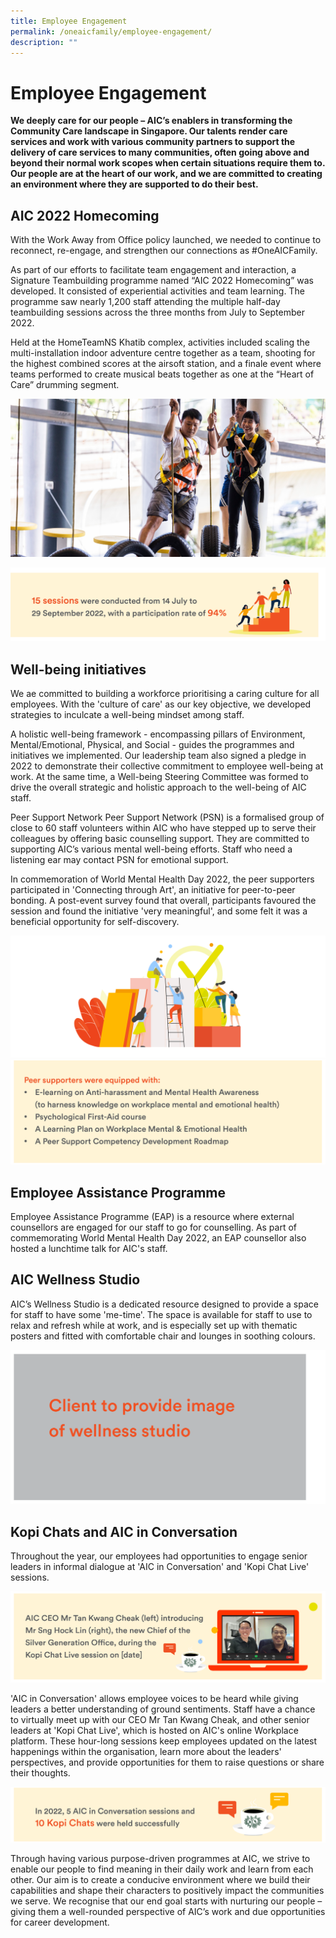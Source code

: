 ```yaml
---
title: Employee Engagement
permalink: /oneaicfamily/employee-engagement/
description: ""
---
```

# Employee Engagement
**We deeply care for our people – AIC’s enablers in transforming the Community Care landscape in Singapore. Our talents render care services and work with various community partners to support the delivery of care services to many communities, often going above and beyond their normal work scopes when certain situations require them to. Our people are at the heart of our work, and we are committed to creating an environment where they are supported to do their best.**

## AIC 2022 Homecoming
With the Work Away from Office policy launched, we needed to continue to reconnect, re-engage, and strengthen our connections as #OneAICFamily. 

As part of our efforts to facilitate team engagement and interaction, a Signature Teambuilding programme named “AIC 2022 Homecoming” was developed. It consisted of experiential activities and team learning. The programme saw nearly 1,200 staff attending the multiple half-day teambuilding sessions across the three months from July to September 2022. 

Held at the HomeTeamNS Khatib complex, activities included scaling the multi-installation indoor adventure centre together as a team, shooting for the highest combined scores at the airsoft station, and a finale event where teams performed to create musical beats together as one at the “Heart of Care” drumming segment. 

![](/images/climbing.png)

![](/images/15-sessions-14-july.png)

## Well-being initiatives
We ae committed to building a workforce prioritising a caring culture for all employees. With the 'culture of care' as our key objective, we developed strategies to inculcate a well-being mindset among staff. 

A holistic well-being framework - encompassing pillars of Environment, Mental/Emotional, Physical, and Social - guides the programmes and initiatives we implemented. Our leadership team also signed a pledge in 2022 to demonstrate their collective commitment to employee well-being at work. At the same time, a Well-being Steering Committee was formed to drive the overall strategic and holistic approach to the well-being of AIC staff. 

Peer Support Network 
Peer Support Network (PSN) is a formalised group of close to 60 staff volunteers within AIC who have stepped up to serve their colleagues by offering basic counselling support. They are committed to supporting AIC’s various mental well-being efforts. Staff who need a listening ear may contact PSN for emotional support. 

In commemoration of World Mental Health Day 2022, the peer supporters participated in 'Connecting through Art', an initiative for peer-to-peer bonding. A post-event survey found that overall, participants favoured the session and found the initiative 'very meaningful', and some felt it was a beneficial opportunity for self-discovery.

![](/images/climbing-illustration.png)
![](/images/peer-supporters-were-equipped-with.png)

## Employee Assistance Programme
Employee Assistance Programme (EAP) is a resource where external counsellors are engaged for our staff to go for counselling. As part of commemorating World Mental Health Day 2022, an EAP counsellor also hosted a lunchtime talk for AIC's staff.

## AIC Wellness Studio
AIC’s Wellness Studio is a dedicated resource designed to provide a space for staff to have some 'me-time'. The space is available for staff to use to relax and refresh while at work, and is especially set up with thematic posters and fitted with comfortable chair and lounges in soothing colours.

![](/images/wellness-studio.png)

## Kopi Chats and AIC in Conversation
Throughout the year, our employees had opportunities to engage senior leaders in informal dialogue at 'AIC in Conversation' and 'Kopi Chat Live' sessions.

![](/images/introducing-sng-hock-lin.png)

'AIC in Conversation' allows employee voices to be heard while giving leaders a better understanding of ground sentiments. Staff have a chance to virtually meet up with our CEO Mr Tan Kwang Cheak, and other senior leaders at 'Kopi Chat Live', which is hosted on AIC's online Workplace platform. These hour-long sessions keep employees updated on the latest happenings within the organisation, learn more about the leaders' perspectives, and provide opportunities for them to raise questions or share their thoughts.

![](/images/10-kopi-chats.png)

Through having various purpose-driven programmes at AIC, we strive to enable our people to find meaning in their daily work and learn from each other. Our aim is to create a conducive environment where we build their capabilities and shape their characters to positively impact the communities we serve. We recognise that our end goal starts with nurturing our people – giving them a well-rounded perspective of AIC’s work and due opportunities for career development.